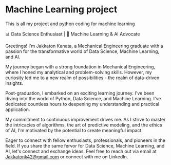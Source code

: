 # Machine Learning project
This is all my project and python coding for machine learning

📊 Data Science Enthusiast | 🤖 Machine Learning & AI Advocate

Greetings! I'm Jakkaton Kanata, a Mechanical Engineering graduate with a passion for the transformative world of Data Science, Machine Learning, and AI.

My journey began with a strong foundation in Mechanical Engineering, where I honed my analytical and problem-solving skills. However, my curiosity led me to a new realm of possibilities - the realm of data-driven insights.

Post-graduation, I embarked on an exciting learning journey. I've been diving into the world of Python, Data Science, and Machine Learning. I've dedicated countless hours to deepening my understanding and practical application.

My commitment to continuous improvement drives me. As I strive to master the intricacies of algorithms, the art of predictive modeling, and the ethics of AI, I'm motivated by the potential to create meaningful impact.

Eager to connect with fellow enthusiasts, professionals, and pioneers in the field. If you share the same fervor for Data Science, Machine Learning, and AI, let's connect and exchange ideas. Feel free to reach out via email at Jakkatonk42@gmail.com or connect with me on LinkedIn.
